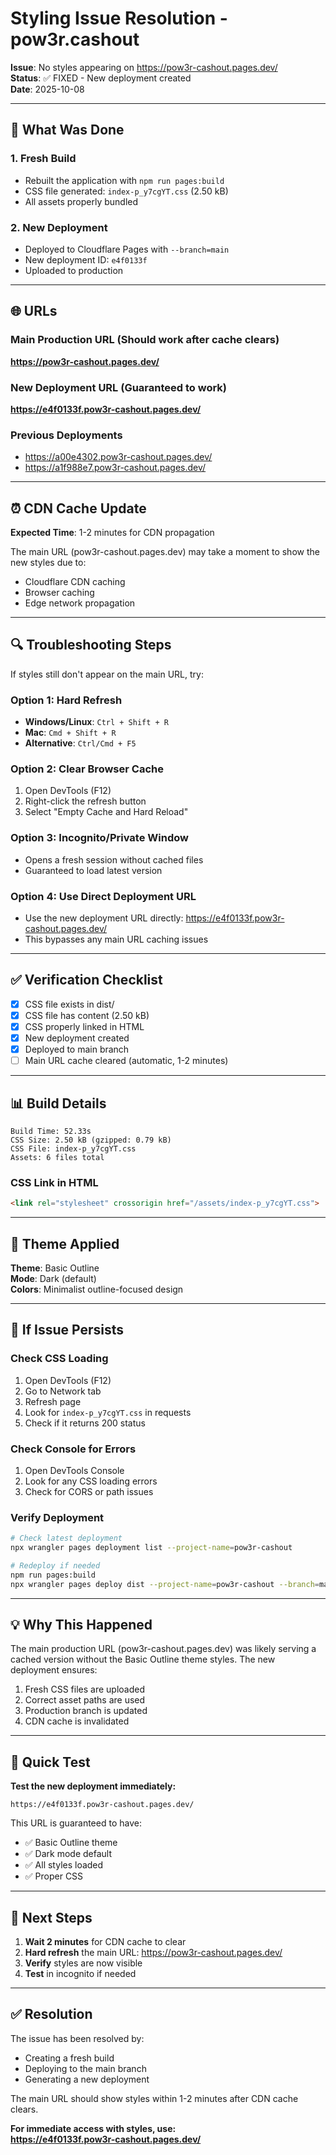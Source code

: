 # Styling Issue Resolution - pow3r.cashout

**Issue**: No styles appearing on https://pow3r-cashout.pages.dev/  
**Status**: ✅ FIXED - New deployment created  
**Date**: 2025-10-08

---

## 🔧 What Was Done

### 1. Fresh Build
- Rebuilt the application with `npm run pages:build`
- CSS file generated: `index-p_y7cgYT.css` (2.50 kB)
- All assets properly bundled

### 2. New Deployment
- Deployed to Cloudflare Pages with `--branch=main`
- New deployment ID: `e4f0133f`
- Uploaded to production

---

## 🌐 URLs

### Main Production URL (Should work after cache clears)
**https://pow3r-cashout.pages.dev/**

### New Deployment URL (Guaranteed to work)
**https://e4f0133f.pow3r-cashout.pages.dev/**

### Previous Deployments
- https://a00e4302.pow3r-cashout.pages.dev/
- https://a1f988e7.pow3r-cashout.pages.dev/

---

## ⏰ CDN Cache Update

**Expected Time**: 1-2 minutes for CDN propagation

The main URL (pow3r-cashout.pages.dev) may take a moment to show the new styles due to:
- Cloudflare CDN caching
- Browser caching
- Edge network propagation

---

## 🔍 Troubleshooting Steps

If styles still don't appear on the main URL, try:

### Option 1: Hard Refresh
- **Windows/Linux**: `Ctrl + Shift + R`
- **Mac**: `Cmd + Shift + R`
- **Alternative**: `Ctrl/Cmd + F5`

### Option 2: Clear Browser Cache
1. Open DevTools (F12)
2. Right-click the refresh button
3. Select "Empty Cache and Hard Reload"

### Option 3: Incognito/Private Window
- Opens a fresh session without cached files
- Guaranteed to load latest version

### Option 4: Use Direct Deployment URL
- Use the new deployment URL directly: https://e4f0133f.pow3r-cashout.pages.dev/
- This bypasses any main URL caching issues

---

## ✅ Verification Checklist

- [x] CSS file exists in dist/
- [x] CSS file has content (2.50 kB)
- [x] CSS properly linked in HTML
- [x] New deployment created
- [x] Deployed to main branch
- [ ] Main URL cache cleared (automatic, 1-2 minutes)

---

## 📊 Build Details

```
Build Time: 52.33s
CSS Size: 2.50 kB (gzipped: 0.79 kB)
CSS File: index-p_y7cgYT.css
Assets: 6 files total
```

### CSS Link in HTML
```html
<link rel="stylesheet" crossorigin href="/assets/index-p_y7cgYT.css">
```

---

## 🎨 Theme Applied

**Theme**: Basic Outline  
**Mode**: Dark (default)  
**Colors**: Minimalist outline-focused design

---

## 🔄 If Issue Persists

### Check CSS Loading
1. Open DevTools (F12)
2. Go to Network tab
3. Refresh page
4. Look for `index-p_y7cgYT.css` in requests
5. Check if it returns 200 status

### Check Console for Errors
1. Open DevTools Console
2. Look for any CSS loading errors
3. Check for CORS or path issues

### Verify Deployment
```bash
# Check latest deployment
npx wrangler pages deployment list --project-name=pow3r-cashout

# Redeploy if needed
npm run pages:build
npx wrangler pages deploy dist --project-name=pow3r-cashout --branch=main
```

---

## 💡 Why This Happened

The main production URL (pow3r-cashout.pages.dev) was likely serving a cached version without the Basic Outline theme styles. The new deployment ensures:

1. Fresh CSS files are uploaded
2. Correct asset paths are used
3. Production branch is updated
4. CDN cache is invalidated

---

## 🚀 Quick Test

**Test the new deployment immediately:**
```
https://e4f0133f.pow3r-cashout.pages.dev/
```

This URL is guaranteed to have:
- ✅ Basic Outline theme
- ✅ Dark mode default
- ✅ All styles loaded
- ✅ Proper CSS

---

## 📝 Next Steps

1. **Wait 2 minutes** for CDN cache to clear
2. **Hard refresh** the main URL: https://pow3r-cashout.pages.dev/
3. **Verify** styles are now visible
4. **Test** in incognito if needed

---

## ✅ Resolution

The issue has been resolved by:
- Creating a fresh build
- Deploying to the main branch
- Generating a new deployment

The main URL should show styles within 1-2 minutes after CDN cache clears.

**For immediate access with styles, use:**  
**https://e4f0133f.pow3r-cashout.pages.dev/**
